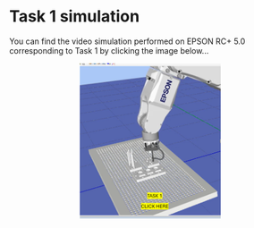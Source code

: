 # Task 1 simulation 
You can find the video simulation performed on EPSON RC+ 5.0 corresponding to Task 1 by clicking the image below...
<div align="center">
  <a href="https://youtu.be/zeMXqEPAoWw?si=5LFYcqd5h4-iFfu6">
    <img src="https://raw.githubusercontent.com/MiguelGaona-sys/Final-project-introduction-to-robotics/main/Introduction%20To%20Robotics%20Tutorial/PNGs/Task1_Simulation.png" alt="Task 1" style="width:50%; max-width:300px;">
  </a>
</div>
